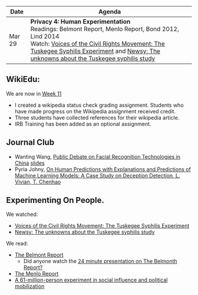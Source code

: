 |Date|Agenda|
|-------|-----------|
|Mar 29 |**Privacy 4: Human Experimentation**<br/>Readings: Belmont Report, Menlo Report, Bond 2012, Lind 2014<br/>Watch: [Voices of the Civil Rights Movement: The Tuskegee Syphilis Experiment](https://voicesofthecivilrightsmovement.com/video-collection/2015/12/04/the-tuskegee-syphilis-experiment ) and [Newsy: The unknowns about the Tuskegee syphilis study](https://www.youtube.com/watch?v=J3tQ93fQf8U ) |

## WikiEdu:
We are now in [Week 11](https://dashboard.wikiedu.org/courses/George_Washington_University/DATS_6450_-_Ethics_for_Data_Science_(Spring_Semester_2022)/timeline#week-11)
* I created a wikipedia status check grading assignment. Students who have made progress on the Wikipedia assignment received credit.
* Three students have collected references for their wikipedia article.
* IRB Training has been added as an optional assignment.

## Journal Club
* Wanting Wang, [Public Debate on Facial Recognition Technologies in China](https://mit-serc.pubpub.org/pub/public-debate-on-facial-recognition-technologies-in-china/release/1?readingCollection=872d7145) [slides](https://docs.google.com/presentation/d/1tebMIqqvEYZw089nzq9bV8OTONl336lRjpJD-sW1LGs/edit#slide=id.g4448450fd9_0_16)
* Pyria Johny, [On Human Predictions with Explanations and Predictions of Machine Learning Models: A Case Study on Deception Detection, L. Vivian, T. Chenhao](https://dl.acm.org/doi/abs/10.1145/3287560.3287590)

## Experimenting On People.
We watched:
* [Voices of the Civil Rights Movement: The Tuskegee Syphilis Experiment](https://voicesofthecivilrightsmovement.com/video-collection/2015/12/04/the-tuskegee-syphilis-experiment )
* [Newsy: The unknowns about the Tuskegee syphilis study](https://www.youtube.com/watch?v=J3tQ93fQf8U )

We read:
* [The Belmont Report](https://www.hhs.gov/ohrp/regulations-and-policy/belmont-report/index.html)
  * Did anyone watch the [24 minute presentation on The Belmonth Report?](https://www.youtube.com/watch?v=M6AKIIhoFn4)
* [The Menlo Report](https://www.dhs.gov/sites/default/files/publications/CSD-MenloPrinciplesCORE-20120803_1.pdf)
* [A 61-million-person experiment in social influence and political mobilization](https://www.ncbi.nlm.nih.gov/pmc/articles/PMC3834737/)